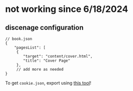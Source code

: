 # not working since 6/18/2024
## discenage configuration

```json5
// book.json
{
	"pagesList": [
	 {
		"target": "content/cover.html",
		"title": "Cover Page"
	 },
	 // add more as needed
}
```

To get `cookie.json`, export using [this tool](https://chromewebstore.google.com/detail/copy-cookies/jcbpglbplpblnagieibnemmkiamekcdg)!
